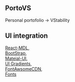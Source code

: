 ## PortoVS

Personal portofolio -> VStability

## UI integration

[React-MDL](https://tleunen.github.io/react-mdl/),    
[BootStrap](https://react-bootstrap.github.io/),    
[Mateial-UI](https://material-ui.com/),    
[UI Gradients](https://uigradients.com/),    
[FontAwsomeCDN](https://stackpath.bootstrapcdn.com/font-awesome/4.7.0/css/font-awesome.min.css),   
[Fonts](https://fontawesome.com/start)